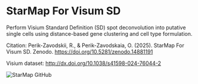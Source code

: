 # StarMap For Visum SD

 Perform Visium Standard Definition (SD) spot deconvolution into putative single cells using distance-based gene clustering and cell type formulation.

 Citation:
 Perik-Zavodskii, R., & Perik-Zavodskaia, O. (2025). StarMap For Visum SD. Zenodo. https://doi.org/10.5281/zenodo.14881191

 
 Visium dataset: http://dx.doi.org/10.1038/s41598-024-76044-2

![StarMap GitHub](https://github.com/user-attachments/assets/46b0543c-534c-4aad-9648-dcef2a1ba166)
